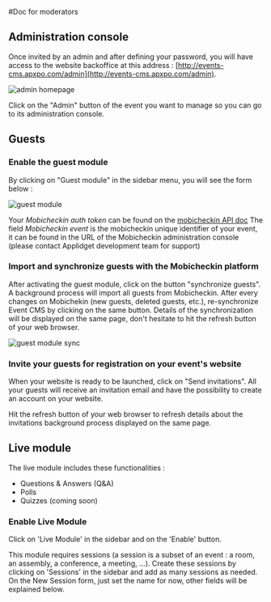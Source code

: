 #Doc for moderators


## Administration console

Once invited by an admin and after defining your password, you will have access to the website backoffice at this address : [http://events-cms.apxpo.com/admin](http://events-cms.apxpo.com/admin).

![admin homepage](https://raw.github.com/applidget/event-cms-documentation/master/images/admin_homepage.png "admin homepage")

Click on the "Admin" button of the event you want to manage so you can go to its administration console.

## Guests

### Enable the guest module

By clicking on "Guest module" in the sidebar menu, you will see the form below :

![guest module](https://raw.github.com/applidget/event-cms-documentation/master/images/guest_module_1.png)

Your *Mobicheckin auth token* can be found on the [mobicheckin API doc](https://app.mobicheckin.com/fr/api)
The field *Mobicheckin event* is the mobicheckin unique identifier of your event, it can be found in the URL of the Mobicheckin administration console (please contact Applidget development team for support)

### Import and synchronize guests with the Mobicheckin platform 

After activating the guest module, click on the button "synchronize guests". A background process will import all guests from Mobicheckin.
After every changes on Mobichekin (new guests, deleted guests, etc.), re-synchronize Event CMS by clicking on the same button.
Details of the synchronization will be displayed on the same page, don't hesitate to hit the refresh button of your web browser.

![guest module sync](https://raw.github.com/applidget/event-cms-documentation/master/images/guest_module_2.png)

### Invite your guests for registration on your event's website

When your website is ready to be launched, click on "Send invitations". All your guests will receive an invitation email and have the possibility to create an account on your website.

Hit the refresh button of your web browser to refresh details about the invitations background process displayed on the same page.

## Live module

The live module includes these functionalities :
* Questions & Answers (Q&A)
* Polls
* Quizzes (coming soon)


### Enable Live Module

Click on 'Live Module' in the sidebar and on the 'Enable' button.

This module requires sessions (a session is a subset of an event : a room, an assembly, a conference, a meeting, …).
Create these sessions by clicking on 'Sessions' in the sidebar and add as many sessions as needed.
On the New Session form, just set the name for now, other fields will be explained below.



